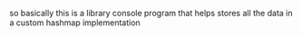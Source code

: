 so basically this is a  library console program that helps  stores all the data in a custom hashmap implementation 
